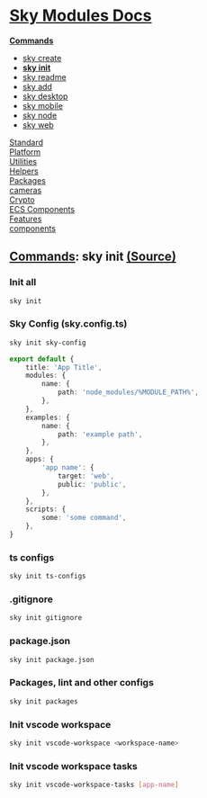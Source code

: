<!--- This sky init.2 was auto-generated using "pnpm exec sky readme" --> 

# [Sky Modules Docs](../../../README.md)

**[Commands](..%2F..%2F..%2Fcommands%2FREADME.md)**   
* [sky create](..%2F..%2F..%2Fcommands%2Fdocs%2Fsky-create-project%2FREADME.md)
* **[sky init](..%2F..%2F..%2Fcommands%2Fdocs%2Fsky-init%2FREADME.md)**
* [sky readme](..%2F..%2F..%2Fcommands%2Fdocs%2Fsky-readme%2FREADME.md)
* [sky add](..%2F..%2F..%2Fcommands%2Fdocs%2Fsky-add%2FREADME.md)
* [sky desktop](..%2F..%2F..%2Fcommands%2Fdocs%2Fsky-desktop%2FREADME.md)
* [sky mobile](..%2F..%2F..%2Fcommands%2Fdocs%2Fsky-mobile%2FREADME.md)
* [sky node](..%2F..%2F..%2Fcommands%2Fdocs%2Fsky-node%2FREADME.md)
* [sky web](..%2F..%2F..%2Fcommands%2Fdocs%2Fsky-web%2FREADME.md)
  
[Standard](..%2F..%2F..%2Fstandard%2FREADME.md)   
[Platform](..%2F..%2F..%2Fplatform%2FREADME.md)   
[Utilities](..%2F..%2F..%2Futilities%2FREADME.md)   
[Helpers](..%2F..%2F..%2Fhelpers%2FREADME.md)   
[Packages](..%2F..%2F..%2Fpkgs%2FREADME.md)   
[cameras](..%2F..%2F..%2Fcameras%2FREADME.md)   
[Crypto](..%2F..%2F..%2Fcrypto%2FREADME.md)   
[ECS Components](..%2F..%2F..%2Fecs%2FREADME.md)   
[Features](..%2F..%2F..%2Ffeatures%2FREADME.md)   
[components](..%2F..%2F..%2Freact%2Fcomponents%2FREADME.md)   

## [Commands](..%2F..%2F..%2Fcommands%2FREADME.md): sky init [(Source)](..%2F..%2F..%2Fcommands%2Fdocs%2Fsky-init%2F)

  
### Init all

```sh
sky init

```

### Sky Config (sky.config.ts)

```sh
sky init sky-config

```

```ts
export default {
    title: 'App Title',
    modules: {
        name: {
            path: 'node_modules/%MODULE_PATH%',
        },
    },
    examples: {
        name: {
            path: 'example path',
        },
    },
    apps: {
        'app name': {
            target: 'web',
            public: 'public',
        },
    },
    scripts: {
        some: 'some command',
    },
}

```

### ts configs

```sh
sky init ts-configs

```

### .gitignore

```sh
sky init gitignore

```

### package.json

```sh
sky init package.json

```

### Packages, lint and other configs

```sh
sky init packages

```

### Init vscode workspace

```sh
sky init vscode-workspace <workspace-name>

```

### Init vscode workspace tasks

```sh
sky init vscode-workspace-tasks [app-name]

```